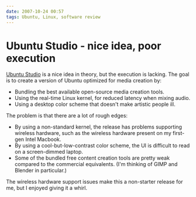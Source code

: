 ```yaml
---
date: 2007-10-24 00:57
tags: Ubuntu, Linux, software review
---
```


# Ubuntu Studio - nice idea, poor execution

[Ubuntu Studio](http://ubuntustudio.org/) is a nice idea in theory, but the
execution is lacking. The goal is to create a version of Ubuntu optimized for
media creation by:

* Bundling the best available open-source media creation tools.
* Using the real-time Linux kernel, for reduced latency when mixing audio.
* Using a desktop color scheme that doesn't make artistic people ill.

The problem is that there are a lot of rough edges:

* By using a non-standard kernel, the release has problems supporting wireless hardware, such as the wireless hardware present on my first-gen Intel Macbook.
* By using a cool-but-low-contrast color scheme, the UI is difficult to read on a screen-dimmed laptop.
* Some of the bundled free content creation tools are pretty weak compared to the commercial equivalents. (I'm thinking of GIMP and Blender in particular.)

The wireless hardware support issues make this a non-starter release for me,
but I enjoyed giving it a whirl.
